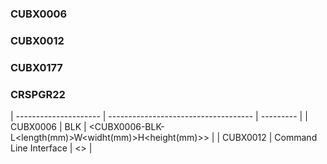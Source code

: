 ### CUBX0006

### CUBX0012

### CUBX0177

### CRSPGR22



| --------------------- | ------------------------------------ | --------- |
| CUBX0006              | BLK   | <CUBX0006-BLK-L<length(mm)>W<widht(mm)>H<height(mm)>> |
| CUBX0012              | Command Line Interface               | <> |
